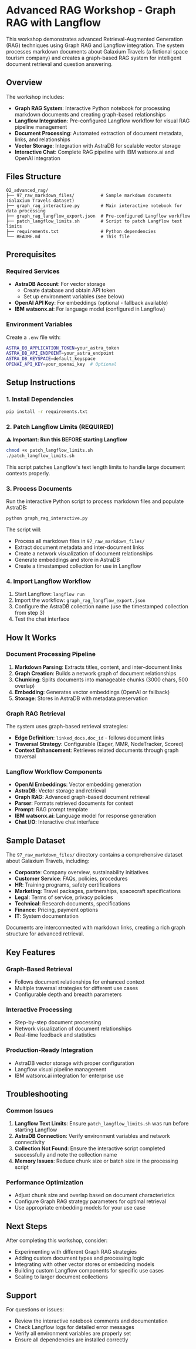 # Advanced RAG Workshop - Graph RAG with Langflow

This workshop demonstrates advanced Retrieval-Augmented Generation (RAG) techniques using Graph RAG and Langflow integration. The system processes markdown documents about Galaxium Travels (a fictional space tourism company) and creates a graph-based RAG system for intelligent document retrieval and question answering.

## Overview

The workshop includes:
- **Graph RAG System**: Interactive Python notebook for processing markdown documents and creating graph-based relationships
- **Langflow Integration**: Pre-configured Langflow workflow for visual RAG pipeline management
- **Document Processing**: Automated extraction of document metadata, links, and relationships
- **Vector Storage**: Integration with AstraDB for scalable vector storage
- **Interactive Chat**: Complete RAG pipeline with IBM watsonx.ai and OpenAI integration

## Files Structure

```
02_advanced_rag/
├── 97_raw_markdown_files/          # Sample markdown documents (Galaxium Travels dataset)
├── graph_rag_interactive.py        # Main interactive notebook for data processing
├── graph_rag_langflow_export.json  # Pre-configured Langflow workflow
├── patch_langflow_limits.sh        # Script to patch Langflow text limits
├── requirements.txt                # Python dependencies
└── README.md                       # This file
```

## Prerequisites

### Required Services
- **AstraDB Account**: For vector storage
  - Create database and obtain API token
  - Set up environment variables (see below)
- **OpenAI API Key**: For embeddings (optional - fallback available)
- **IBM watsonx.ai**: For language model (configured in Langflow)

### Environment Variables
Create a `.env` file with:
```bash
ASTRA_DB_APPLICATION_TOKEN=your_astra_token
ASTRA_DB_API_ENDPOINT=your_astra_endpoint
ASTRA_DB_KEYSPACE=default_keyspace
OPENAI_API_KEY=your_openai_key  # Optional
```

## Setup Instructions

### 1. Install Dependencies
```bash
pip install -r requirements.txt
```

### 2. Patch Langflow Limits (REQUIRED)
**⚠️ Important: Run this BEFORE starting Langflow**
```bash
chmod +x patch_langflow_limits.sh
./patch_langflow_limits.sh
```

This script patches Langflow's text length limits to handle large document contexts properly.

### 3. Process Documents
Run the interactive Python script to process markdown files and populate AstraDB:
```bash
python graph_rag_interactive.py
```

The script will:
- Process all markdown files in `97_raw_markdown_files/`
- Extract document metadata and inter-document links
- Create a network visualization of document relationships
- Generate embeddings and store in AstraDB
- Create a timestamped collection for use in Langflow

### 4. Import Langflow Workflow
1. Start Langflow: `langflow run`
2. Import the workflow: `graph_rag_langflow_export.json`
3. Configure the AstraDB collection name (use the timestamped collection from step 3)
4. Test the chat interface

## How It Works

### Document Processing Pipeline
1. **Markdown Parsing**: Extracts titles, content, and inter-document links
2. **Graph Creation**: Builds a network graph of document relationships
3. **Chunking**: Splits documents into manageable chunks (3000 chars, 500 overlap)
4. **Embedding**: Generates vector embeddings (OpenAI or fallback)
5. **Storage**: Stores in AstraDB with metadata preservation

### Graph RAG Retrieval
The system uses graph-based retrieval strategies:
- **Edge Definition**: `linked_docs,doc_id` - follows document links
- **Traversal Strategy**: Configurable (Eager, MMR, NodeTracker, Scored)
- **Context Enhancement**: Retrieves related documents through graph traversal

### Langflow Workflow Components
- **OpenAI Embeddings**: Vector embedding generation
- **AstraDB**: Vector storage and retrieval
- **Graph RAG**: Advanced graph-based document retrieval
- **Parser**: Formats retrieved documents for context
- **Prompt**: RAG prompt template
- **IBM watsonx.ai**: Language model for response generation
- **Chat I/O**: Interactive chat interface

## Sample Dataset

The `97_raw_markdown_files/` directory contains a comprehensive dataset about Galaxium Travels, including:
- **Corporate**: Company overview, sustainability initiatives
- **Customer Service**: FAQs, policies, procedures
- **HR**: Training programs, safety certifications
- **Marketing**: Travel packages, partnerships, spacecraft specifications
- **Legal**: Terms of service, privacy policies
- **Technical**: Research documents, specifications
- **Finance**: Pricing, payment options
- **IT**: System documentation

Documents are interconnected with markdown links, creating a rich graph structure for advanced retrieval.

## Key Features

### Graph-Based Retrieval
- Follows document relationships for enhanced context
- Multiple traversal strategies for different use cases
- Configurable depth and breadth parameters

### Interactive Processing
- Step-by-step document processing
- Network visualization of document relationships
- Real-time feedback and statistics

### Production-Ready Integration
- AstraDB vector storage with proper configuration
- Langflow visual pipeline management
- IBM watsonx.ai integration for enterprise use

## Troubleshooting

### Common Issues
1. **Langflow Text Limits**: Ensure `patch_langflow_limits.sh` was run before starting Langflow
2. **AstraDB Connection**: Verify environment variables and network connectivity
3. **Collection Not Found**: Ensure the interactive script completed successfully and note the collection name
4. **Memory Issues**: Reduce chunk size or batch size in the processing script

### Performance Optimization
- Adjust chunk size and overlap based on document characteristics
- Configure Graph RAG strategy parameters for optimal retrieval
- Use appropriate embedding models for your use case

## Next Steps

After completing this workshop, consider:
- Experimenting with different Graph RAG strategies
- Adding custom document types and processing logic
- Integrating with other vector stores or embedding models
- Building custom Langflow components for specific use cases
- Scaling to larger document collections

## Support

For questions or issues:
- Review the interactive notebook comments and documentation
- Check Langflow logs for detailed error messages
- Verify all environment variables are properly set
- Ensure all dependencies are installed correctly